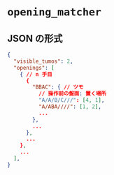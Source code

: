 # `opening_matcher`

## JSON の形式

```json
{
  "visible_tumos": 2,
  "openings": [
    { // n 手目
      {
        "BBAC": { // ツモ
          // 操作前の盤面: 置く場所
          "A/A/B/C///": [4, 1],
          "A/ABA////": [1, 2],
          ...
        },
        ...
      },
      ...
    },
    ...
  ],
}
```
